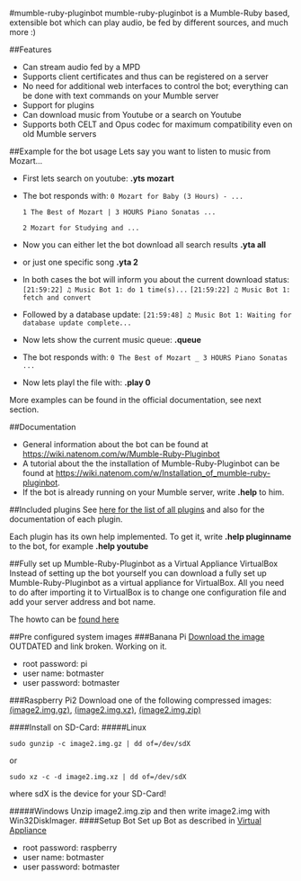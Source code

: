 #mumble-ruby-pluginbot
mumble-ruby-pluginbot is a Mumble-Ruby based, extensible bot which can play audio, be fed by different sources, and much more :)

##Features
- Can stream audio fed by a MPD
- Supports client certificates and thus can be registered on a server
- No need for additional web interfaces to control the bot; everything can be done with text commands on your Mumble server
- Support for plugins
- Can download music from Youtube or a search on Youtube
- Supports both CELT and Opus codec for maximum compatibility even on old Mumble servers

##Example for the bot usage
Lets say you want to listen to music from Mozart...

* First lets search on youtube:
    **.yts mozart**
* The bot responds with:
    ```0 Mozart for Baby (3 Hours) - ...```

    ```1 The Best of Mozart | 3 HOURS Piano Sonatas ...```
    
    ```2 Mozart for Studying and ...```
    
* Now you can either let the bot download all search results
    **.yta all**
* or just one specific song
    **.yta 2**
* In both cases the bot will inform you about the current download status:
    ```[21:59:22] ♫ Music Bot 1: do 1 time(s)...```
    ```[21:59:22] ♫ Music Bot 1: fetch and convert```
* Followed by a database update:
    ```[21:59:48] ♫ Music Bot 1: Waiting for database update complete...```
* Now lets show the current music queue:
    **.queue**
* The bot responds with:
    ```0 The Best of Mozart _ 3 HOURS Piano Sonatas ...```
* Now lets playl the file with:
    **.play 0**

More examples can be found in the official documentation, see next section.

##Documentation
* General information about the bot can be found at https://wiki.natenom.com/w/Mumble-Ruby-Pluginbot
* A tutorial about the the installation of Mumble-Ruby-Pluginbot can be found at https://wiki.natenom.com/w/Installation_of_mumble-ruby-pluginbot.
* If the bot is already running on your Mumble server, write **.help** to him.

##Included plugins
See [here for the list of all plugins](https://wiki.natenom.com/w/Category:Plugins_for_Mumble-Ruby-Pluginbot) and also for the documentation of each plugin.

Each plugin has its own help implemented. To get it, write **.help pluginname** to the bot, for example **.help youtube**

##Fully set up Mumble-Ruby-Pluginbot as a Virtual Appliance VirtualBox
Instead of setting up the bot yourself you can download a fully set up Mumble-Ruby-Pluginbot as a virtual appliance for VirtualBox. All you need to do after importing it to VirtualBox is to change one configuration file and add your server address and bot name.

The howto can be [found here](https://wiki.natenom.com/w/VirtualBox_Appliance_for_Mumble-Ruby-Pluginbot)

##Pre configured system images
###Banana Pi
[Download the image](http://soa.chickenkiller.com/daten/dafoxia_BananaPiPluginbot.zip)
OUTDATED and link broken. Working on it.
- root password: pi
- user name:  botmaster
- user password: botmaster

###Raspberry Pi2
Download one of the following compressed images:
[(image2.img.gz)](https://robingroppe.de/media/mumble-ruby-pluginbot/image2.img.gz), 
[(image2.img.xz)](https://robingroppe.de/media/mumble-ruby-pluginbot/image2.img.xz), 
[(image2.img.zip)](https://robingroppe.de/media/mumble-ruby-pluginbot/image2.img.zip) 

####Install on SD-Card:
#####Linux

`sudo gunzip -c image2.img.gz | dd of=/dev/sdX`

or

`sudo xz -c -d image2.img.xz | dd of=/dev/sdX`

where sdX is the device for your SD-Card!

#####Windows
Unzip image2.img.zip and then write image2.img with Win32DiskImager.
####Setup Bot
Set up Bot as described in [Virtual Appliance](https://wiki.natenom.com/w/VirtualBox_Appliance_for_Mumble-Ruby-Pluginbot)
- root password: raspberry
- user name:  botmaster
- user password: botmaster
